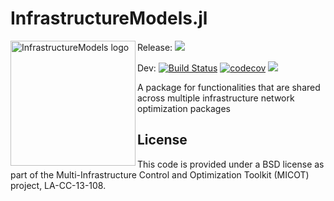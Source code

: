 # InfrastructureModels.jl

<img src="https://lanl-ansi.github.io/InfrastructureModels.jl/dev/assets/logo.svg" align="left" width="200" alt="InfrastructureModels logo">

Release: [![](https://img.shields.io/badge/docs-stable-blue.svg)](https://lanl-ansi.github.io/InfrastructureModels.jl/stable)

Dev:
[![Build Status](https://travis-ci.org/lanl-ansi/InfrastructureModels.jl.svg?branch=master)](https://travis-ci.org/lanl-ansi/InfrastructureModels.jl)
[![codecov](https://codecov.io/gh/lanl-ansi/InfrastructureModels.jl/branch/master/graph/badge.svg)](https://codecov.io/gh/lanl-ansi/InfrastructureModels.jl)
[![](https://img.shields.io/badge/docs-latest-blue.svg)](https://lanl-ansi.github.io/InfrastructureModels.jl/latest)

A package for functionalities that are shared across multiple infrastructure network optimization packages

## License

This code is provided under a BSD license as part of the Multi-Infrastructure Control and Optimization Toolkit (MICOT) project, LA-CC-13-108.
